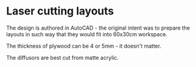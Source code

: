 # Laser cutting layouts

The design is authored in AutoCAD - the original intent was to prepare the layouts in such way that they would fit into 60x30cm workspace.

The thickness of plywood can be 4 or 5mm - it doesn't matter. 

The diffusors are best cut from matte acrylic.
